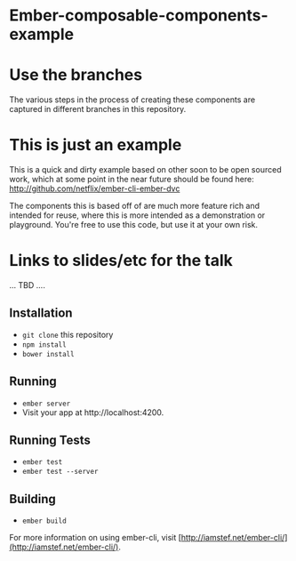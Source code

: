 Ember-composable-components-example
======================

# Use the branches

The various steps in the process of creating these components are captured in different branches in this repository.

# This is just an example

This is a quick and dirty example based on other soon to be open sourced work, which at some point in the near future should be found here: http://github.com/netflix/ember-cli-ember-dvc

The components this is based off of are much more feature rich and intended for reuse, where this is more intended as a demonstration or playground. You're free to use this code, but use it at your own risk.

# Links to slides/etc for the talk

... TBD ....



## Installation

* `git clone` this repository
* `npm install`
* `bower install`

## Running

* `ember server`
* Visit your app at http://localhost:4200.

## Running Tests

* `ember test`
* `ember test --server`

## Building

* `ember build`

For more information on using ember-cli, visit [http://iamstef.net/ember-cli/](http://iamstef.net/ember-cli/).
